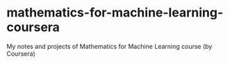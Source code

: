 # mathematics-for-machine-learning-coursera
My notes and projects of Mathematics for Machine Learning course (by Coursera)
